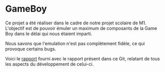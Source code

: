 # GameBoy

Ce projet a été réaliser dans le cadre de notre projet scolaire de M1. L'objectif est de pouvoir émuler un maximum de composants de la Game Boy dans le délai qui nous étaient imparti.

Nous savons que l'emulation n'est pas complètement fidèle, ce qui provoque certains bugs.

Voici le [rapport](https://fr.overleaf.com/read/hnntygbvypsj) fourni avec le rapport présent dans ce Git, relatant de tous les aspects du développement de celui-ci.
